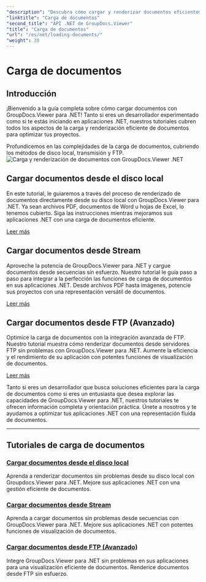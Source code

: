 ```yaml
---
"description": "Descubra cómo cargar y renderizar documentos eficientemente con GroupDocs.Viewer .NET. Explore tutoriales de carga en disco local, streaming y FTP para aplicaciones .NET mejoradas."
"linktitle": "Carga de documentos"
"second_title": "API .NET de GroupDocs.Viewer"
"title": "Carga de documentos"
"url": "/es/net/loading-documents/"
"weight": 20
---
```


# Carga de documentos

## Introducción

¡Bienvenido a la guía completa sobre cómo cargar documentos con GroupDocs.Viewer para .NET! Tanto si eres un desarrollador experimentado como si te estás iniciando en aplicaciones .NET, nuestros tutoriales cubren todos los aspectos de la carga y renderización eficiente de documentos para optimizar tus proyectos.

Profundicemos en las complejidades de la carga de documentos, cubriendo los métodos de disco local, transmisión y FTP.
![Carga y renderización de documentos con GroupDocs.Viewer .NET](/viewer/loading-documents/image.png)
## Cargar documentos desde el disco local

En este tutorial, le guiaremos a través del proceso de renderizado de documentos directamente desde su disco local con GroupDocs.Viewer para .NET. Ya sean archivos PDF, documentos de Word u hojas de Excel, lo tenemos cubierto. Siga las instrucciones mientras mejoramos sus aplicaciones .NET con una carga de documentos eficiente.

[Leer más](./loading-document-local-disk/)

## Cargar documentos desde Stream

Aproveche la potencia de GroupDocs.Viewer para .NET y cargue documentos desde secuencias sin esfuerzo. Nuestro tutorial le guía paso a paso para integrar a la perfección las funciones de carga de documentos en sus aplicaciones .NET. Desde archivos PDF hasta imágenes, potencie sus proyectos con una representación versátil de documentos.

[Leer más](./loading-document-stream/)

## Cargar documentos desde FTP (Avanzado)

Optimice la carga de documentos con la integración avanzada de FTP. Nuestro tutorial muestra cómo renderizar documentos desde servidores FTP sin problemas con GroupDocs.Viewer para .NET. Aumente la eficiencia y el rendimiento de su aplicación con potentes funciones de visualización de documentos.

[Leer más](./loading-document-ftp/)

Tanto si eres un desarrollador que busca soluciones eficientes para la carga de documentos como si eres un entusiasta que desea explorar las capacidades de GroupDocs.Viewer para .NET, nuestros tutoriales te ofrecen información completa y orientación práctica. Únete a nosotros y te ayudamos a optimizar tus aplicaciones .NET con una representación fluida de documentos.

---
## Tutoriales de carga de documentos
### [Cargar documentos desde el disco local](./loading-document-local-disk/)
Aprenda a renderizar documentos sin problemas desde su disco local con Groupdocs.Viewer para .NET. Mejore sus aplicaciones .NET con una gestión eficiente de documentos.
### [Cargar documentos desde Stream](./loading-document-stream/)
Aprenda a cargar documentos sin problemas desde secuencias con GroupDocs.Viewer para .NET. Mejore sus aplicaciones .NET con potentes funciones de visualización de documentos.
### [Cargar documentos desde FTP (Avanzado)](./loading-document-ftp/)
Integre GroupDocs.Viewer para .NET sin problemas en sus aplicaciones para una visualización eficiente de documentos. Renderice documentos desde FTP sin esfuerzo.